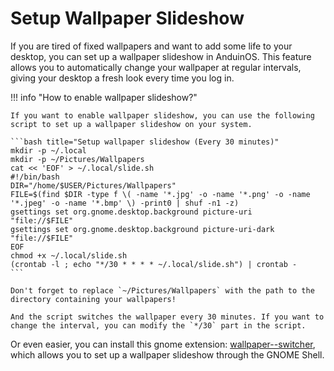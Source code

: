# Setup Wallpaper Slideshow

If you are tired of fixed wallpapers and want to add some life to your desktop, you can set up a wallpaper slideshow in AnduinOS. This feature allows you to automatically change your wallpaper at regular intervals, giving your desktop a fresh look every time you log in.

!!! info "How to enable wallpaper slideshow?"

    If you want to enable wallpaper slideshow, you can use the following script to set up a wallpaper slideshow on your system.

    ```bash title="Setup wallpaper slideshow (Every 30 minutes)"
    mkdir -p ~/.local
    mkdir -p ~/Pictures/Wallpapers
    cat << 'EOF' > ~/.local/slide.sh
    #!/bin/bash
    DIR="/home/$USER/Pictures/Wallpapers"
    FILE=$(find $DIR -type f \( -name '*.jpg' -o -name '*.png' -o -name '*.jpeg' -o -name '*.bmp' \) -print0 | shuf -n1 -z)
    gsettings set org.gnome.desktop.background picture-uri      "file://$FILE"
    gsettings set org.gnome.desktop.background picture-uri-dark "file://$FILE"
    EOF
    chmod +x ~/.local/slide.sh
    (crontab -l ; echo "*/30 * * * * ~/.local/slide.sh") | crontab -
    ```

    Don't forget to replace `~/Pictures/Wallpapers` with the path to the directory containing your wallpapers!

    And the script switches the wallpaper every 30 minutes. If you want to change the interval, you can modify the `*/30` part in the script.

Or even easier, you can install this gnome extension: [wallpaper--switcher](https://extensions.gnome.org/extension/4812/wallpaper-switcher/), which allows you to set up a wallpaper slideshow through the GNOME Shell.
